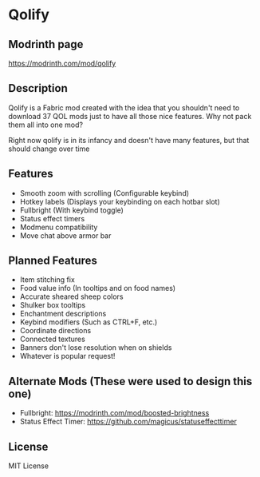 # Qolify

## Modrinth page

https://modrinth.com/mod/qolify

## Description

Qolify is a Fabric mod created with the idea that you shouldn't need to download 37 QOL mods just to have all those nice features. Why not pack them all into one mod?

Right now qolify is in its infancy and doesn't have many features, but that should change over time

## Features
- Smooth zoom with scrolling (Configurable keybind)
- Hotkey labels (Displays your keybinding on each hotbar slot)
- Fullbright (With keybind toggle)
- Status effect timers
- Modmenu compatibility
- Move chat above armor bar

## Planned Features
- Item stitching fix
- Food value info (In tooltips and on food names)
- Accurate sheared sheep colors
- Shulker box tooltips
- Enchantment descriptions
- Keybind modifiers (Such as CTRL+F, etc.)
- Coordinate directions
- Connected textures
- Banners don't lose resolution when on shields
- Whatever is popular request!

## Alternate Mods (These were used to design this one)
- Fullbright: https://modrinth.com/mod/boosted-brightness
- Status Effect Timer: https://github.com/magicus/statuseffecttimer

## License
MIT License